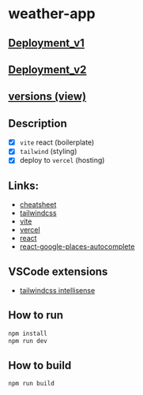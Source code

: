 # weather-app

## [Deployment_v1](https://weather-agxiuzgqc-nemo-git-hub.vercel.app/)
## [Deployment_v2](https://weather-iyk7jm8p4-nemo-git-hub.vercel.app/)

## [versions (view)](/docs/versions.md)

## Description

- [x] `vite` react (boilerplate)
- [x] `tailwind` (styling)
- [x] deploy to `vercel` (hosting)

## Links:

- [cheatsheet](https://tailwindcomponents.com/cheatsheet/)
- [tailwindcss](https://tailwindcss.com/docs)
- [vite](https://vitejs.dev/guide/)
- [vercel](https://vercel.com/)
- [react](https://reactjs.org/)
- [react-google-places-autocomplete](https://tintef.github.io/react-google-places-autocomplete/)

## VSCode extensions

- [tailwindcss intellisense](https://marketplace.visualstudio.com/items?itemName=bradlc.vscode-tailwindcss)

## How to run

```bash
npm install
npm run dev
```

## How to build

```bash
npm run build
```
